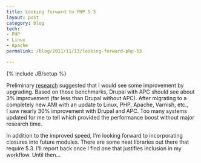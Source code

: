 ```yaml
---
title: Looking forward to PHP 5.3
layout: post
category: blog
tech:
- PHP
- Linux
- Apache
permalink: /blog/2011/11/13/looking-forward-php-53

---
```

{% include JB/setup %}
<div id="node-126" class="node node-blog node-promoted">
  <div class="content clearfix">
    <div class="field field-name-body field-type-text-with-summary field-label-hidden"><div class="field-items"><div class="field-item even"><p>Preliminary <a href="http://blog.pascal-martin.fr/post/bench-php-5.2-vs-php-5.3-cpu">research</a> suggested that I&nbsp;would see some improvement by upgrading. Based on those benchmarks, Drupal with APC&nbsp;should see about 3% improvement (far less than Drupal without APC). After migrating to a completely new AMI with an update to Linux, PHP, Apache, Varnish, etc., I&nbsp;saw nearly 30% improvement with Drupal and APC. Too many systems updated for me to tell which provided the performance boost without major research time.</p>
<p>In addition to the improved speed, I'm looking forward to incorporating closures into future modules. There are some neat libraries out there that require 5.3. I'll report back once I&nbsp;find one that justifies inclusion in my workflow. Until then...</p></div></div></div>  </div>
</div>
